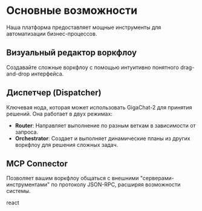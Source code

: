 # Основные возможности

Наша платформа предоставляет мощные инструменты для автоматизации бизнес-процессов.

## Визуальный редактор воркфлоу

Создавайте сложные воркфлоу с помощью интуитивно понятного drag-and-drop интерфейса.

## Диспетчер (Dispatcher)

Ключевая нода, которая может использовать GigaChat-2 для принятия решений. Она работает в двух режимах:
- **Router**: Направляет выполнение по разным веткам в зависимости от запроса.
- **Orchestrator**: Создает и выполняет динамические планы из других воркфлоу для решения сложных задач.

## MCP Connector

Позволяет вашим воркфлоу общаться с внешними "серверами-инструментами" по протоколу JSON-RPC, расширяя возможности системы.

react
